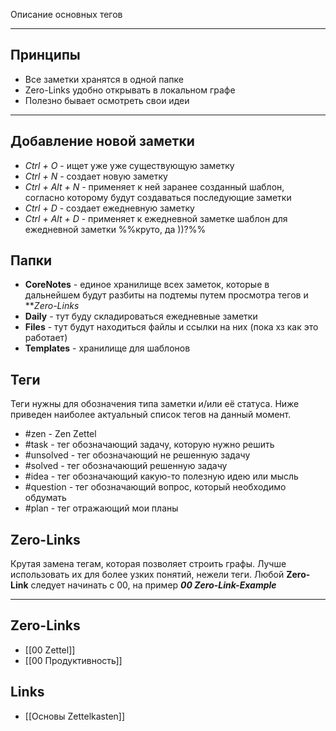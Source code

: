 Описание основных тегов 
___
## Принципы

- Все заметки хранятся в одной папке
- Zero-Links удобно открывать в локальном графе
- Полезно бывает осмотреть свои идеи
___
## Добавление новой заметки

- *Ctrl + O* - ищет уже уже существующую заметку
- *Ctrl + N* - создает новую заметку
- *Ctrl + Alt + N* - применяет к ней заранее созданный шаблон, согласно которому будут создаваться последующие заметки
- *Ctrl + D* - создает ежедневную заметку
- *Ctrl + Alt + D* - применяет к ежедневной заметке шаблон для ежедневной заметки %%круто, да ))?%%

## Папки
- **CoreNotes** - единое хранилище всех заметок, которые в дальнейшем будут разбиты на подтемы путем просмотра тегов и ***Zero-Links*
- **Daily** - тут буду складироваться ежедневные заметки
- **Files** - тут будут находиться файлы и ссылки на них (пока хз как это работает)
- **Templates** - хранилище для шаблонов

## Теги 

Теги нужны для обозначения типа заметки и/или её статуса.
Ниже приведен наиболее актуальный список тегов на данный момент.
- #zen - Zen Zettel
- #task - тег обозначающий задачу, которую нужно решить
- #unsolved - тег обозначающий не решенную задачу
- #solved - тег обозначающий решенную задачу
- #idea - тег обозначающий какую-то полезную идею или мысль
- #question - тег обозначающий вопрос, который необходимо обдумать
- #plan - тег отражающий мои планы 
## Zero-Links 

Крутая замена тегам, которая позволяет строить графы. Лучше использовать их для более узких понятий, нежели теги.
Любой **Zero-Link** следует начинать с 00, на пример ***00 Zero-Link-Example***

___
## Zero-Links
- [[00 Zettel]]
- [[00 Продуктивность]]

## Links
- [[Основы  Zettelkasten]]